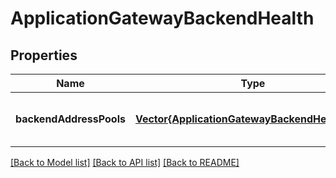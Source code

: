 # ApplicationGatewayBackendHealth


## Properties
Name | Type | Description | Notes
------------ | ------------- | ------------- | -------------
**backendAddressPools** | [**Vector{ApplicationGatewayBackendHealthPool}**](ApplicationGatewayBackendHealthPool.md) | A list of ApplicationGatewayBackendHealthPool resources. | [optional] [default to nothing]


[[Back to Model list]](../README.md#models) [[Back to API list]](../README.md#api-endpoints) [[Back to README]](../README.md)


